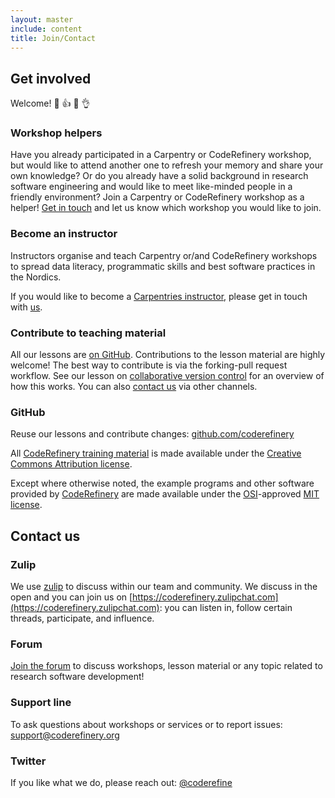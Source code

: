 ```yaml
---
layout: master
include: content
title: Join/Contact
---
```


## Get involved

Welcome! :wave: :thumbsup: :clap: :ok_hand:

### Workshop helpers

Have you already participated in a Carpentry or CodeRefinery workshop, but would like to attend another one 
to refresh your memory and share your own knowledge? Or do you already have a solid background 
in research software engineering and would like to meet like-minded people in a friendly 
environment? Join a Carpentry or CodeRefinery workshop as a helper! [Get in touch](../contact) and let 
us know which workshop you would like to join.

### Become an instructor

Instructors organise and teach Carpentry or/and CodeRefinery workshops to spread data literacy, programmatic skills and best software practices in the Nordics. 

If you would like to become a [Carpentries instructor](https://carpentries.github.io/instructor-training/), please get in touch with [us](mailto:support@coderefinery.org). 

### Contribute to teaching material

All our lessons are [on GitHub](https://github.com/coderefinery). Contributions to the 
lesson material are highly welcome! The best way to contribute is via the forking-pull request 
workflow. See our lesson on [collaborative version control](https://coderefinery.github.io/git-collaborative/02-distributed/) for an overview of how this works. You can also [contact us](../contact) 
via other channels.

### GitHub

Reuse our lessons and contribute changes: [github.com/coderefinery](https://github.com/coderefinery/)

All [CodeRefinery training material](../lessons) is made available under the [Creative Commons Attribution license](https://creativecommons.org/licenses/by/4.0/).

Except where otherwise noted, the example programs and other software provided by [CodeRefinery](https://github.com/coderefinery/) are made available under the [OSI](https://opensource.org/)-approved [MIT license](https://opensource.org/licenses/mit-license.html).


## Contact us

### Zulip

We use [zulip](https://zulipchat.com/) to discuss within our team and community. We discuss in the open and you can join us on [https://coderefinery.zulipchat.com](https://coderefinery.zulipchat.com): you can listen in, follow certain threads, participate, and influence. 

### Forum

[Join the forum](https://groups.google.com/group/coderefinery) to discuss workshops, 
lesson material or any topic related to research software development! 

### Support line

To ask questions about workshops or services or to report issues: [support@coderefinery.org](mailto:support@coderefinery.org)

### Twitter

If you like what we do, please reach out: [@coderefine](https://twitter.com/coderefine)
